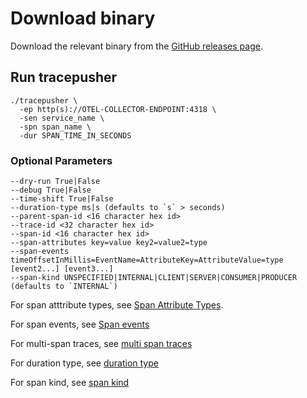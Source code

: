 # Download binary

Download the relevant binary from the [GitHub releases page](https://github.com/agardnerit/tracepusher/releases/latest).

## Run tracepusher

```
./tracepusher \
  -ep http(s)://OTEL-COLLECTOR-ENDPOINT:4318 \
  -sen service_name \
  -spn span_name \
  -dur SPAN_TIME_IN_SECONDS
```

### Optional Parameters

```
--dry-run True|False
--debug True|False
--time-shift True|False
--duration-type ms|s (defaults to `s` > seconds)
--parent-span-id <16 character hex id>
--trace-id <32 character hex id>
--span-id <16 character hex id>
--span-attributes key=value key2=value2=type
--span-events timeOffsetInMillis=EventName=AttributeKey=AttributeValue=type [event2...] [event3...]
--span-kind UNSPECIFIED|INTERNAL|CLIENT|SERVER|CONSUMER|PRODUCER (defaults to `INTERNAL`)
```

For span atttribute types, see [Span Attribute Types](../reference/span-attribute-types.md).

For span events, see [Span events](../reference/span-events.md)

For multi-span traces, see [multi span traces](../reference/multi-span-traces.md)

For duration type, see [duration type](../reference/duration-type.md)

For span kind, see [span kind](../reference/span-kind.md)